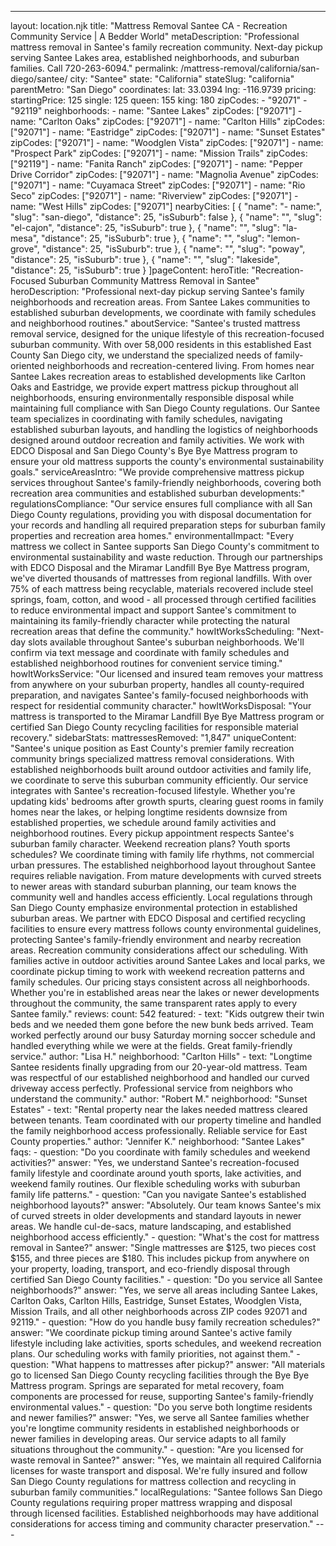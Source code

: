 ---
layout: location.njk
title: "Mattress Removal Santee CA - Recreation Community Service | A Bedder World" metaDescription: "Professional mattress removal in Santee's family recreation community. Next-day pickup serving Santee Lakes area, established neighborhoods, and suburban families. Call 720-263-6094."
permalink: /mattress-removal/california/san-diego/santee/
city: "Santee" state: "California" stateSlug: "california" parentMetro: "San Diego" coordinates: lat: 33.0394 lng: -116.9739 pricing: startingPrice: 125 single: 125 queen: 155 king: 180 zipCodes: - "92071" - "92119" neighborhoods: - name: "Santee Lakes" zipCodes: ["92071"] - name: "Carlton Oaks" zipCodes: ["92071"] - name: "Carlton Hills" zipCodes: ["92071"] - name: "Eastridge" zipCodes: ["92071"] - name: "Sunset Estates" zipCodes: ["92071"] - name: "Woodglen Vista" zipCodes: ["92071"] - name: "Prospect Park" zipCodes: ["92071"] - name: "Mission Trails" zipCodes: ["92119"] - name: "Fanita Ranch" zipCodes: ["92071"] - name: "Pepper Drive Corridor" zipCodes: ["92071"] - name: "Magnolia Avenue" zipCodes: ["92071"] - name: "Cuyamaca Street" zipCodes: ["92071"] - name: "Rio Seco" zipCodes: ["92071"] - name: "Riverview" zipCodes: ["92071"] - name: "West Hills" zipCodes: ["92071"] nearbyCities: [ { "name": "- name:", "slug": "san-diego", "distance": 25, "isSuburb": false }, { "name": "", "slug": "el-cajon", "distance": 25, "isSuburb": true }, { "name": "", "slug": "la-mesa", "distance": 25, "isSuburb": true }, { "name": "", "slug": "lemon-grove", "distance": 25, "isSuburb": true }, { "name": "", "slug": "poway", "distance": 25, "isSuburb": true }, { "name": "", "slug": "lakeside", "distance": 25, "isSuburb": true } ]pageContent: heroTitle: "Recreation-Focused Suburban Community Mattress Removal in Santee" heroDescription: "Professional next-day pickup serving Santee's family neighborhoods and recreation areas. From Santee Lakes communities to established suburban developments, we coordinate with family schedules and neighborhood routines." aboutService: "Santee's trusted mattress removal service, designed for the unique lifestyle of this recreation-focused suburban community. With over 58,000 residents in this established East County San Diego city, we understand the specialized needs of family-oriented neighborhoods and recreation-centered living. From homes near Santee Lakes recreation areas to established developments like Carlton Oaks and Eastridge, we provide expert mattress pickup throughout all neighborhoods, ensuring environmentally responsible disposal while maintaining full compliance with San Diego County regulations. Our Santee team specializes in coordinating with family schedules, navigating established suburban layouts, and handling the logistics of neighborhoods designed around outdoor recreation and family activities. We work with EDCO Disposal and San Diego County's Bye Bye Mattress program to ensure your old mattress supports the county's environmental sustainability goals." serviceAreasIntro: "We provide comprehensive mattress pickup services throughout Santee's family-friendly neighborhoods, covering both recreation area communities and established suburban developments:" regulationsCompliance: "Our service ensures full compliance with all San Diego County regulations, providing you with disposal documentation for your records and handling all required preparation steps for suburban family properties and recreation area homes." environmentalImpact: "Every mattress we collect in Santee supports San Diego County's commitment to environmental sustainability and waste reduction. Through our partnerships with EDCO Disposal and the Miramar Landfill Bye Bye Mattress program, we've diverted thousands of mattresses from regional landfills. With over 75% of each mattress being recyclable, materials recovered include steel springs, foam, cotton, and wood - all processed through certified facilities to reduce environmental impact and support Santee's commitment to maintaining its family-friendly character while protecting the natural recreation areas that define the community." howItWorksScheduling: "Next-day slots available throughout Santee's suburban neighborhoods. We'll confirm via text message and coordinate with family schedules and established neighborhood routines for convenient service timing." howItWorksService: "Our licensed and insured team removes your mattress from anywhere on your suburban property, handles all county-required preparation, and navigates Santee's family-focused neighborhoods with respect for residential community character." howItWorksDisposal: "Your mattress is transported to the Miramar Landfill Bye Bye Mattress program or certified San Diego County recycling facilities for responsible material recovery." sidebarStats: mattressesRemoved: "1,847" uniqueContent: "Santee's unique position as East County's premier family recreation community brings specialized mattress removal considerations. With established neighborhoods built around outdoor activities and family life, we coordinate to serve this suburban community efficiently. Our service integrates with Santee's recreation-focused lifestyle. Whether you're updating kids' bedrooms after growth spurts, clearing guest rooms in family homes near the lakes, or helping longtime residents downsize from established properties, we schedule around family activities and neighborhood routines. Every pickup appointment respects Santee's suburban family character. Weekend recreation plans? Youth sports schedules? We coordinate timing with family life rhythms, not commercial urban pressures. The established neighborhood layout throughout Santee requires reliable navigation. From mature developments with curved streets to newer areas with standard suburban planning, our team knows the community well and handles access efficiently. Local regulations through San Diego County emphasize environmental protection in established suburban areas. We partner with EDCO Disposal and certified recycling facilities to ensure every mattress follows county environmental guidelines, protecting Santee's family-friendly environment and nearby recreation areas. Recreation community considerations affect our scheduling. With families active in outdoor activities around Santee Lakes and local parks, we coordinate pickup timing to work with weekend recreation patterns and family schedules. Our pricing stays consistent across all neighborhoods. Whether you're in established areas near the lakes or newer developments throughout the community, the same transparent rates apply to every Santee family." reviews: count: 542 featured: - text: "Kids outgrew their twin beds and we needed them gone before the new bunk beds arrived. Team worked perfectly around our busy Saturday morning soccer schedule and handled everything while we were at the fields. Great family-friendly service." author: "Lisa H." neighborhood: "Carlton Hills" - text: "Longtime Santee residents finally upgrading from our 20-year-old mattress. Team was respectful of our established neighborhood and handled our curved driveway access perfectly. Professional service from neighbors who understand the community." author: "Robert M." neighborhood: "Sunset Estates" - text: "Rental property near the lakes needed mattress cleared between tenants. Team coordinated with our property timeline and handled the family neighborhood access professionally. Reliable service for East County properties." author: "Jennifer K." neighborhood: "Santee Lakes" faqs: - question: "Do you coordinate with family schedules and weekend activities?" answer: "Yes, we understand Santee's recreation-focused family lifestyle and coordinate around youth sports, lake activities, and weekend family routines. Our flexible scheduling works with suburban family life patterns." - question: "Can you navigate Santee's established neighborhood layouts?" answer: "Absolutely. Our team knows Santee's mix of curved streets in older developments and standard layouts in newer areas. We handle cul-de-sacs, mature landscaping, and established neighborhood access efficiently." - question: "What's the cost for mattress removal in Santee?" answer: "Single mattresses are $125, two pieces cost $155, and three pieces are $180. This includes pickup from anywhere on your property, loading, transport, and eco-friendly disposal through certified San Diego County facilities." - question: "Do you service all Santee neighborhoods?" answer: "Yes, we serve all areas including Santee Lakes, Carlton Oaks, Carlton Hills, Eastridge, Sunset Estates, Woodglen Vista, Mission Trails, and all other neighborhoods across ZIP codes 92071 and 92119." - question: "How do you handle busy family recreation schedules?" answer: "We coordinate pickup timing around Santee's active family lifestyle including lake activities, sports schedules, and weekend recreation plans. Our scheduling works with family priorities, not against them." - question: "What happens to mattresses after pickup?" answer: "All materials go to licensed San Diego County recycling facilities through the Bye Bye Mattress program. Springs are separated for metal recovery, foam components are processed for reuse, supporting Santee's family-friendly environmental values." - question: "Do you serve both longtime residents and newer families?" answer: "Yes, we serve all Santee families whether you're longtime community residents in established neighborhoods or newer families in developing areas. Our service adapts to all family situations throughout the community." - question: "Are you licensed for waste removal in Santee?" answer: "Yes, we maintain all required California licenses for waste transport and disposal. We're fully insured and follow San Diego County regulations for mattress collection and recycling in suburban family communities." localRegulations: "Santee follows San Diego County regulations requiring proper mattress wrapping and disposal through licensed facilities. Established neighborhoods may have additional considerations for access timing and community character preservation." ---